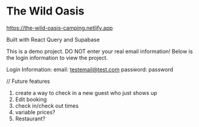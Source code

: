 # The Wild Oasis

https://the-wild-oasis-camping.netlify.app

Built with React Query and Supabase

This is a demo project.
DO NOT enter your real email information!
Below is the login information to view the project.

Login Information:
email: testemail@test.com
password: password

// Future features

1. create a way to check in a new guest who just shows up
2. Edit booking
3. check in/check out times
4. variable prices?
5. Restaurant?
